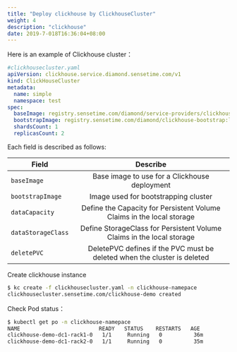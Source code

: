 ```yaml
---
title: "Deploy clickhouse by ClickhouseCluster"
weight: 4
description: "clickhouse"
date: 2019-7-018T16:36:04+08:00
---
```


Here is an example of Clickhouse cluster：

```yaml
#clickhousecluster.yaml
apiVersion: clickhouse.service.diamond.sensetime.com/v1
kind: ClickHouseCluster
metadata:
  name: simple
  namespace: test
spec:
  baseImage: registry.sensetime.com/diamond/service-providers/clickhouse:latest
  bootstrapImage: registry.sensetime.com/diamond/clickhouse-bootstrap:latest
  shardsCount: 1
  replicasCount: 2
```

Each field is described as follows:

| Field              |                                 Describe                                 |
| ------------------ | :----------------------------------------------------------------------: |
| `baseImage`        |              Base image to use for a Clickhouse deployment               |
| `bootstrapImage`   |                   Image used for bootstrapping cluster                   |
| `dataCapacity`     |  Define the Capacity for Persistent Volume Claims in the local storage   |
| `dataStorageClass` |  Define StorageClass for Persistent Volume Claims in the local storage   |
| `deletePVC`        | DeletePVC defines if the PVC must be deleted when the cluster is deleted |

Create clickhouse instance

```bash
$ kc create -f clickhousecluster.yaml -n clickhouse-namepace
clickhousecluster.sensetime.com/clickhouse-demo created
```

Check Pod status：

```bash
$ kubectl get po -n clickhouse-namepace
NAME                         READY   STATUS    RESTARTS   AGE
clickhouse-demo-dc1-rack1-0   1/1     Running   0          36m
clickhouse-demo-dc1-rack2-0   1/1     Running   0          35m
```
